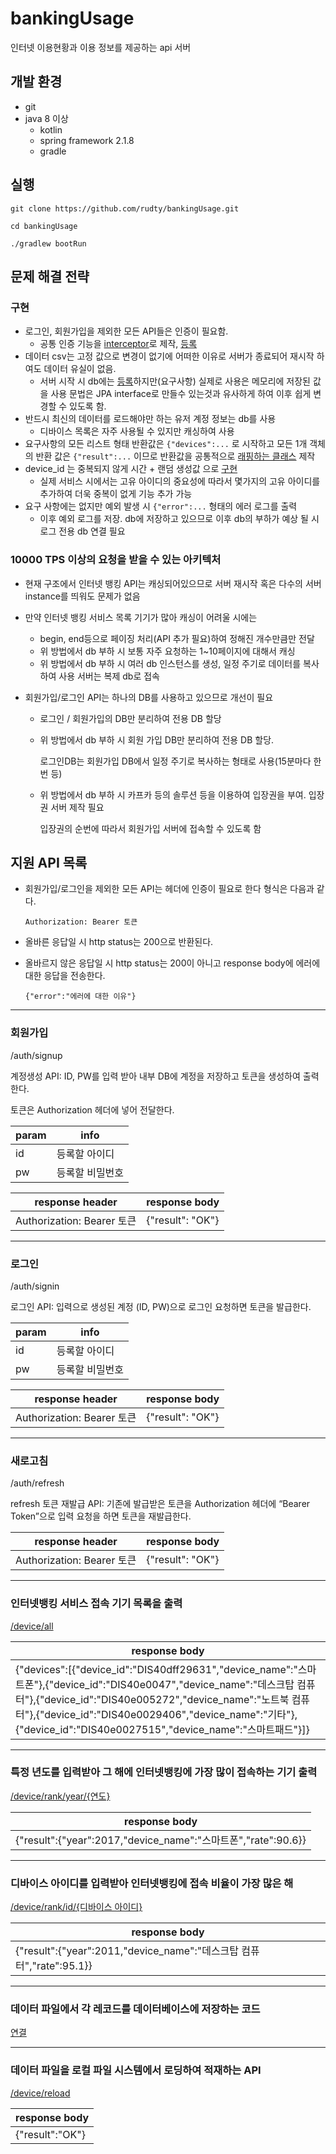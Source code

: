 # bankingUsage

인터넷 이용현황과 이용 정보를 제공하는 api 서버

## 개발 환경
- git
- java 8 이상
  - kotlin
  - spring framework 2.1.8
  - gradle

## 실행
```
git clone https://github.com/rudty/bankingUsage.git

cd bankingUsage

./gradlew bootRun
```

## 문제 해결 전략

### 구현
  * 로그인, 회원가입을 제외한 모든 API들은 인증이 필요함. 
    - 공통 인증 기능을 [interceptor](https://github.com/rudty/bankingUsage/blob/master/src/main/kotlin/com/rudtyz/bank/interceptor/JwtInterceptor.kt)로 제작, [등록](https://github.com/rudty/bankingUsage/blob/master/src/main/kotlin/com/rudtyz/bank/config/AuthInterceptorConfig.kt)
  * 데이터 csv는 고정 값으로 변경이 없기에 어떠한 이유로 서버가 종료되어 재시작 하여도 데이터 유실이 없음.
    - 서버 시작 시 db에는 [등록](#%EB%8D%B0%EC%9D%B4%ED%84%B0-%ED%8C%8C%EC%9D%BC%EC%97%90%EC%84%9C-%EA%B0%81-%EB%A0%88%EC%BD%94%EB%93%9C%EB%A5%BC-%EB%8D%B0%EC%9D%B4%ED%84%B0%EB%B2%A0%EC%9D%B4%EC%8A%A4%EC%97%90-%EC%A0%80%EC%9E%A5%ED%95%98%EB%8A%94-%EC%BD%94%EB%93%9C)하지만(요구사항) 실제로 사용은 메모리에 저장된 값을 사용
    문법은 JPA interface로 만들수 있는것과 유사하게 하여 이후 쉽게 변경할 수 있도록 함.
  * 반드시 최신의 데이터를 로드해야만 하는 유저 계정 정보는 db를 사용
    - 디바이스 목록은 자주 사용될 수 있지만 캐싱하여 사용
  * 요구사항의 모든 리스트 형태 반환값은 `{"devices":...` 로 시작하고 모든 1개 객체의 반환 값은 `{"result":...` 이므로
     반환값을 공통적으로 [래핑하는 클래스](https://github.com/rudty/bankingUsage/blob/master/src/main/kotlin/com/rudtyz/bank/aop/ResponseWrapper.kt) 제작
  * device_id 는 중복되지 않게 시간 + 랜덤 생성값 으로 [구현](https://github.com/rudty/bankingUsage/blob/master/src/main/kotlin/com/rudtyz/bank/util/IdGenerator.kt) 
    - 실제 서비스 시에서는 고유 아이디의 중요성에 따라서 몇가지의 고유 아이디를 추가하여 더욱 중복이 없게 기능 추가 가능 
  * 요구 사항에는 없지만 예외 발생 시 `{"error":...` 형태의 에러 로그를 출력
    - 이후 예외 로그를 저장. db에 저장하고 있으므로 이후 db의 부하가 예상 될 시 로그 전용 db 연결 필요 
    
### 10000 TPS 이상의 요청을 받을 수 있는 아키텍처
  * 현재 구조에서 인터넷 뱅킹 API는 캐싱되어있으므로 서버 재시작 혹은 다수의 서버 instance를 띄워도 문제가 없음
  * 만약 인터넷 뱅킹 서비스 목록 기기가 많아 캐싱이 어려울 시에는 
    - begin, end등으로 페이징 처리(API 추가 필요)하여 정해진 개수만큼만 전달 
    - 위 방법에서 db 부하 시 보통 자주 요청하는 1~10페이지에 대해서 캐싱
    - 위 방법에서 db 부하 시 여러 db 인스턴스를 생성, 일정 주기로 데이터를 복사하여 사용 서버는 복제 db로 접속
    
  * 회원가입/로그인 API는 하나의 DB를 사용하고 있으므로 개선이 필요
    - 로그인 / 회원가입의 DB만 분리하여 전용 DB 할당
    - 위 방법에서 db 부하 시 회원 가입 DB만 분리하여 전용 DB 할당.
    
      로그인DB는 회원가입 DB에서 일정 주기로 복사하는 형태로 사용(15분마다 한번 등) 
    
    - 위 방법에서 db 부하 시 카프카 등의 솔루션 등을 이용하여 입장권을 부여. 입장권 서버 제작 필요
      
      입장권의 순번에 따라서 회원가입 서버에 접속할 수 있도록 함 
  
  
## 지원 API 목록
- 회원가입/로그인을 제외한 모든 API는 헤더에 인증이 필요로 한다
  형식은 다음과 같다.

  ```Authorization: Bearer 토큰```

- 올바른 응답일 시 http status는 200으로 반환된다. 
- 올바르지 않은 응답일 시 http status는 200이 아니고 response body에 에러에 대한 응답을 전송한다. 

  ```{"error":"에러에 대한 이유"}```

---

### 회원가입 
/auth/signup

계정생성 API: ID, PW를 입력 받아 내부 DB에 계정을 저장하고 토큰을 생성하여 출력한다. 

토큰은 Authorization 헤더에 넣어 전달한다.

|param|info|
|-|-|
|id|등록할 아이디|
|pw|등록할 비밀번호|

|response header|response body|
|-|-|
|Authorization: Bearer 토큰|{"result": "OK"}|

---

### 로그인
/auth/signin

로그인 API: 입력으로 생성된 계정 (ID, PW)으로 로그인 요청하면 토큰을 발급한다. 

|param|info|
|-|-|
|id|등록할 아이디|
|pw|등록할 비밀번호|

|response header|response body|
|-|-|
|Authorization: Bearer 토큰|{"result": "OK"}|

---

### 새로고침
/auth/refresh

refresh 토큰 재발급 API: 기존에 발급받은 토큰을 Authorization 헤더에 “Bearer Token”으로 입력 요청을 하면 토큰을 재발급한다.  

|response header|response body|
|-|-|
|Authorization: Bearer 토큰|{"result": "OK"}|

---

### 인터넷뱅킹 서비스 접속 기기 목록을 출력
[/device/all](https://github.com/rudty/bankingUsage/blob/master/src/main/kotlin/com/rudtyz/bank/controller/DeviceController.kt)

|response body|
|-|
|{"devices":[{"device_id":"DIS40dff29631","device_name":"스마트폰"},{"device_id":"DIS40e0047","device_name":"데스크탑 컴퓨터"},{"device_id":"DIS40e005272","device_name":"노트북 컴퓨터"},{"device_id":"DIS40e0029406","device_name":"기타"},{"device_id":"DIS40e0027515","device_name":"스마트패드"}]}|

---

### 특정 년도를 입력받아 그 해에 인터넷뱅킹에 가장 많이 접속하는 기기 출력
[/device/rank/year/{연도}](https://github.com/rudty/bankingUsage/blob/master/src/main/kotlin/com/rudtyz/bank/controller/DeviceController.kt)

|response body|
|-|
|{"result":{"year":2017,"device_name":"스마트폰","rate":90.6}}|

---

### 디바이스 아이디를 입력받아 인터넷뱅킹에 접속 비율이 가장 많은 해
[/device/rank/id/{디바이스 아이디}](https://github.com/rudty/bankingUsage/blob/master/src/main/kotlin/com/rudtyz/bank/controller/DeviceController.kt)

|response body|
|-|
|{"result":{"year":2011,"device_name":"데스크탑 컴퓨터","rate":95.1}}|

---

### 데이터 파일에서 각 레코드를 데이터베이스에 저장하는 코드
[연결](https://github.com/rudty/bankingUsage/blob/master/src/main/kotlin/com/rudtyz/bank/loader/DatasetBankingUsageLoader.kt#L42)

---

###  데이터 파일을 로컬 파일 시스템에서 로딩하여 적재하는 API
[/device/reload](https://github.com/rudty/bankingUsage/blob/master/src/main/kotlin/com/rudtyz/bank/controller/DeviceController.kt)

|response body|
|-|
|{"result":"OK"}|

